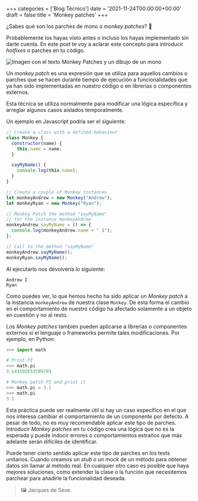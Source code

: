 +++
categories = ['Blog Técnico']
date = '2021-11-24T00:00:00+00:00'
draft = false
title = 'Monkey patches'
+++

¿Sabes qué son los parches de mono o *monkey patches*? 🐒

Probablemente los hayas visto antes o incluso los hayas implementado sin darte cuenta. En este post te voy a aclarar este concepto para introducir *hotfixes* o parches en tu código.

![Imagen con el texto Monkey Patches y un dibujo de un mono](./imgs/monkey_patches_card.png)

Un *monkey patch* es una expresión que se utiliza para aquellos cambios o parches que se hacen durante tiempo de ejecución a funcionalidades que ya han sido implementadas en nuestro código o en librerías o componentes externos.

Esta técnica se utiliza normalmente para modificar una lógica específica y arreglar algunos casos aislados temporalmente.

Un ejemplo en Javascript podría ser el siguiente:

```js
// Create a class with a defined behaviour
class Monkey {
  constructor(name) {
    this.name = name;
  }

  sayMyName() {
    console.log(this.name);
  }
}

// Create a couple of Monkey instances
let monkeyAndrew = new Monkey("Andrew");
let monkeyRyan = new Monkey("Ryan");

// Monkey Patch the method "sayMyName" 
// for the instance monkeyAndrew
monkeyAndrew.sayMyName = () => {
  console.log(monkeyAndrew.name + " I");
};

// Call to the method "sayMyName"
monkeyAndrew.sayMyName();
monkeyRyan.sayMyName();
```

Al ejecutarlo nos devolvería lo siguiente:

```shell
Andrew I  
Ryan
```

Como puedes ver, lo que hemos hecho ha sido aplicar un *Monkey patch* a la instancia `monkeyAndrew` de nuestra clase `Monkey`. De esta forma el cambio en el comportamiento de nuestro código ha afectado solamente a un objeto en cuestión y no al resto.

Los *Monkey patches* también pueden aplicarse a librerías o componentes externos si el lenguaje o frameworks permite tales modificaciones. Por ejemplo, en Python:

```python
>>> import math

# Print PI
>>> math.pi
3.141592653589793

# Monkey patch PI and print it
>>> math.pi = 3.1
>>> math.pi
3.1
```

Esta práctica puede ser realmente útil si hay un caso específico en el que nos interesa cambiar el comportamiento de un componente por defecto. A pesar de todo, no es muy recomendable aplicar este tipo de parches. Introducir *Monkey patches* en tu código crea una lógica que no es la esperada y puede inducir errores o comportamientos extraños que más adelante serán difíciles de identificar.

Puede tener cierto sentido aplicar este tipo de parches en los tests unitarios. Cuando creamos un *stub* o un *mock* de un método para obtener datos sin llamar al método real. En cualquier otro caso es posible que haya mejores soluciones, como extender la clase o la función que necesitemos parchear para añadirle la funcionalidad deseada.

> 🖼️ Jacques de Sève.